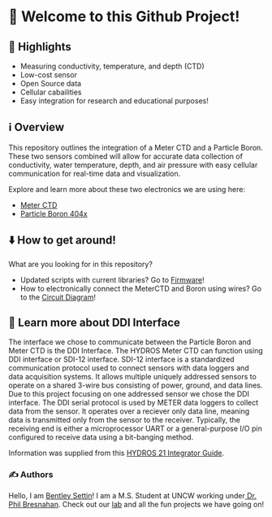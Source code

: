 # 🚀 Welcome to this Github Project!

## 🌟 Highlights

- Measuring conductivity, temperature, and depth (CTD)
- Low-cost sensor 
- Open Source data
- Cellular cabailities
- Easy integration for research and educational purposes!


## ℹ️ Overview

This repository outlines the integration of a Meter CTD and a Particle Boron. These two sensors combined will allow for accurate data collection of conductivity, water temperature, depth, and air pressure with easy cellular communication for real-time data and visualization. 

Explore and learn more about these two electronics we are using here: 
- [Meter CTD](https://metergroup.com/products/hydros-21/)
- [Particle Boron 404x](https://store.particle.io/products/boron-lte-cat-m1-noram-with-ethersim-4th-gen?srsltid=AfmBOorHx31GWq4IeQavaX2ePNGsbMFQteTf-O0mL9GnkE8jHbQbHShg)

## ⬇️ How to get around!

What are you looking for in this repository?
- Updated scripts with current libraries? Go to [Firmware](https://github.com/BentleySettin/MeterCTD/tree/ba0404429f45d6b78e378566db7e1a76302030d5/Firmware)!
- How to electronically connect the MeterCTD and Boron using wires? Go to the [Circuit Diagram](https://github.com/BentleySettin/MeterCTD/blob/ba0404429f45d6b78e378566db7e1a76302030d5/Fabrication/CircuitDiagram.png)!

## 💭 Learn more about DDI Interface

The interface we chose to communicate between the Particle Boron and Meter CTD is the DDI Interface. The HYDROS Meter CTD can function using DDI interface or SDI-12 interface. SDI-12 interface is a standardized communication protocol used to connect sensors with data loggers and data acquisition systems. It allows multiple uniquely addressed sensors to operate on a shared 3-wire bus consisting of power, ground, and data lines. Due to this project focusing on one addressed sensor we chose the DDI interface. The DDI serial protocol is used by METER data loggers to collect data from the sensor. It operates over a reciever only data line, meaning data is transmitted only from the sensor to the receiver. Typically, the receiving end is either a microprocessor UART or a general-purpose I/O pin configured to receive data using a bit-banging method. 

Information was supplied from this [HYDROS 21 Integrator Guide](https://library.metergroup.com/Integrator%20Guide/18281_HYDROS21(CTD)_GEN1.pdf?_gl=1*1cipulk*_gcl_au*MTIwMzA0NDExMC4xNzM3NDk3MDQ1).

### ✍️ Authors

Hello, I am [Bentley Settin](https://github.com/BentleySettin)! I am a M.S. Student at UNCW working under[ Dr. Phil Bresnahan](https://github.com/SUPScientist). Check out our [lab](https://github.com/COAST-Lab) and all the fun projects we have going on!  


